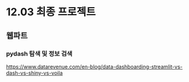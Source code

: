 # 12.03 최종 프로젝트 

## 웹파트

### pydash 탐색 및 정보 검색
https://www.datarevenue.com/en-blog/data-dashboarding-streamlit-vs-dash-vs-shiny-vs-voila